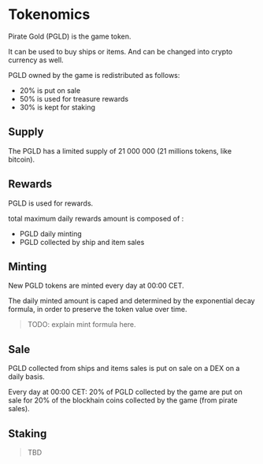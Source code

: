 # Tokenomics

Pirate Gold (PGLD) is the game token.

It can be used to buy ships or items. And can be changed into crypto currency as well.

PGLD owned by the game is redistributed as follows:
- 20% is put on sale
- 50% is used for treasure rewards
- 30% is kept for staking

## Supply

The PGLD has a limited supply of 21 000 000 (21 millions tokens, like bitcoin).

## Rewards

PGLD is used for rewards.

total maximum daily rewards amount is composed of :
- PGLD daily minting
- PGLD collected by ship and item sales

## Minting

New PGLD tokens are minted every day at 00:00 CET.

The daily minted amount is caped and determined by the exponential decay formula, in order to preserve the token value over time.

> TODO: explain mint formula here.

## Sale

PGLD collected from ships and items sales is put on sale on a DEX on a daily basis.

Every day at 00:00 CET: 20% of PGLD collected by the game are put on sale for 20% of the blockhain coins collected by the game (from pirate sales).


## Staking

>TBD

